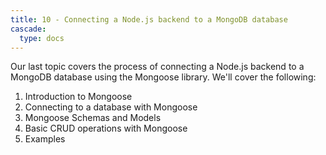 ```yaml
---
title: 10 - Connecting a Node.js backend to a MongoDB database
cascade:
  type: docs
---
```


Our last topic covers the process of connecting a Node.js backend to a MongoDB database using the Mongoose library. We'll cover the following:
1. Introduction to Mongoose
1. Connecting to a database with Mongoose
1. Mongoose Schemas and Models
1. Basic CRUD operations with Mongoose
1. Examples